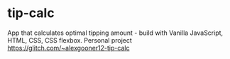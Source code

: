 # tip-calc
App that calculates optimal tipping amount - build with Vanilla JavaScript, HTML, CSS, CSS flexbox.
Personal project
https://glitch.com/~alexgooner12-tip-calc

